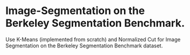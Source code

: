 # Image-Segmentation on the Berkeley Segmentation Benchmark.


Use K-Means (implemented from scratch) and Normalized Cut for Image Segmentation  on the Berkeley Segmentation Benchmark dataset.

